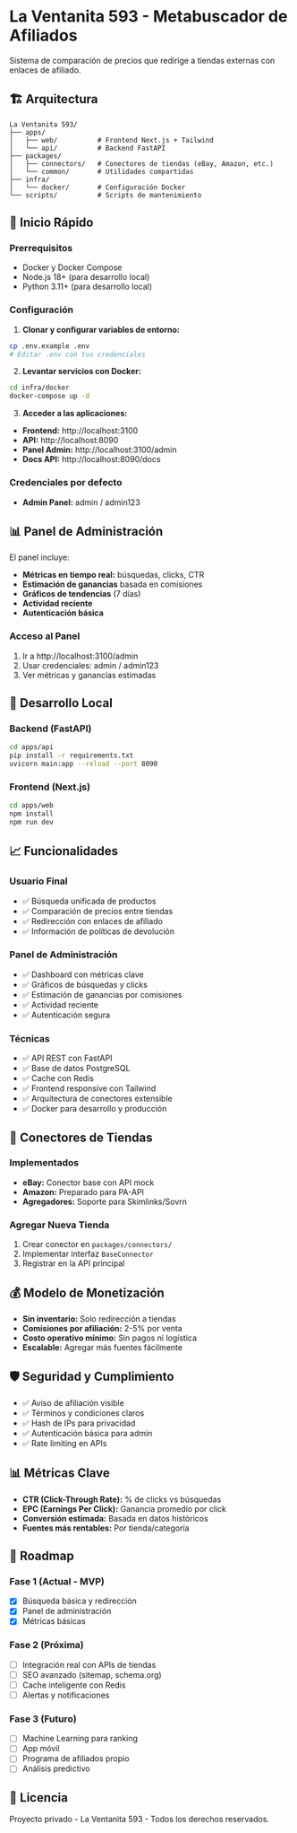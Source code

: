 # La Ventanita 593 - Metabuscador de Afiliados

Sistema de comparación de precios que redirige a tiendas externas con enlaces de afiliado.

## 🏗️ Arquitectura

```
La Ventanita 593/
├── apps/
│   ├── web/          # Frontend Next.js + Tailwind
│   └── api/          # Backend FastAPI
├── packages/
│   ├── connectors/   # Conectores de tiendas (eBay, Amazon, etc.)
│   └── common/       # Utilidades compartidas
├── infra/
│   └── docker/       # Configuración Docker
└── scripts/          # Scripts de mantenimiento
```

## 🚀 Inicio Rápido

### Prerrequisitos
- Docker y Docker Compose
- Node.js 18+ (para desarrollo local)
- Python 3.11+ (para desarrollo local)

### Configuración

1. **Clonar y configurar variables de entorno:**
```bash
cp .env.example .env
# Editar .env con tus credenciales
```

2. **Levantar servicios con Docker:**
```bash
cd infra/docker
docker-compose up -d
```

3. **Acceder a las aplicaciones:**
- **Frontend:** http://localhost:3100
- **API:** http://localhost:8090
- **Panel Admin:** http://localhost:3100/admin
- **Docs API:** http://localhost:8090/docs

### Credenciales por defecto
- **Admin Panel:** admin / admin123

## 📊 Panel de Administración

El panel incluye:
- **Métricas en tiempo real:** búsquedas, clicks, CTR
- **Estimación de ganancias** basada en comisiones
- **Gráficos de tendencias** (7 días)
- **Actividad reciente**
- **Autenticación básica**

### Acceso al Panel
1. Ir a http://localhost:3100/admin
2. Usar credenciales: admin / admin123
3. Ver métricas y ganancias estimadas

## 🔧 Desarrollo Local

### Backend (FastAPI)
```bash
cd apps/api
pip install -r requirements.txt
uvicorn main:app --reload --port 8090
```

### Frontend (Next.js)
```bash
cd apps/web
npm install
npm run dev
```

## 📈 Funcionalidades

### Usuario Final
- ✅ Búsqueda unificada de productos
- ✅ Comparación de precios entre tiendas
- ✅ Redirección con enlaces de afiliado
- ✅ Información de políticas de devolución

### Panel de Administración
- ✅ Dashboard con métricas clave
- ✅ Gráficos de búsquedas y clicks
- ✅ Estimación de ganancias por comisiones
- ✅ Actividad reciente
- ✅ Autenticación segura

### Técnicas
- ✅ API REST con FastAPI
- ✅ Base de datos PostgreSQL
- ✅ Cache con Redis
- ✅ Frontend responsive con Tailwind
- ✅ Arquitectura de conectores extensible
- ✅ Docker para desarrollo y producción

## 🔌 Conectores de Tiendas

### Implementados
- **eBay:** Conector base con API mock
- **Amazon:** Preparado para PA-API
- **Agregadores:** Soporte para Skimlinks/Sovrn

### Agregar Nueva Tienda
1. Crear conector en `packages/connectors/`
2. Implementar interfaz `BaseConnector`
3. Registrar en la API principal

## 💰 Modelo de Monetización

- **Sin inventario:** Solo redirección a tiendas
- **Comisiones por afiliación:** 2-5% por venta
- **Costo operativo mínimo:** Sin pagos ni logística
- **Escalable:** Agregar más fuentes fácilmente

## 🛡️ Seguridad y Cumplimiento

- ✅ Aviso de afiliación visible
- ✅ Términos y condiciones claros
- ✅ Hash de IPs para privacidad
- ✅ Autenticación básica para admin
- ✅ Rate limiting en APIs

## 📊 Métricas Clave

- **CTR (Click-Through Rate):** % de clicks vs búsquedas
- **EPC (Earnings Per Click):** Ganancia promedio por click
- **Conversión estimada:** Basada en datos históricos
- **Fuentes más rentables:** Por tienda/categoría

## 🚀 Roadmap

### Fase 1 (Actual - MVP)
- [x] Búsqueda básica y redirección
- [x] Panel de administración
- [x] Métricas básicas

### Fase 2 (Próxima)
- [ ] Integración real con APIs de tiendas
- [ ] SEO avanzado (sitemap, schema.org)
- [ ] Cache inteligente con Redis
- [ ] Alertas y notificaciones

### Fase 3 (Futuro)
- [ ] Machine Learning para ranking
- [ ] App móvil
- [ ] Programa de afiliados propio
- [ ] Análisis predictivo

## 📝 Licencia

Proyecto privado - La Ventanita 593 - Todos los derechos reservados.